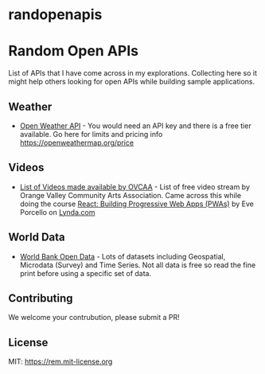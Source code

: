# randopenapis
# Random Open APIs
List of APIs that I have come across in my explorations. Collecting here so it might help others looking for open APIs while building sample applications.

## Weather

* [Open Weather API](https://openweathermap.org/api) - You would need an API key and there is a free tier available.  Go here for limits and pricing info https://openweathermap.org/price

## Videos

* [List of Videos made available by OVCAA](https://orangevalleycaa.org/api/videos) - List of free video stream by Orange Valley Community Arts Association.  Came across this while doing the course [React: Building Progressive Web Apps (PWAs)](https://www.lynda.com/React-js-tutorials/React-Building-Progressive-Web-Apps-PWAs/724804-2.html) by Eve Porcello on [Lynda.com](https://www.lynda.com)


## World Data

* [World Bank Open Data](https://data.worldbank.org/) - Lots of datasets including Geospatial, Microdata (Survey) and Time Series.  Not all data is free so read the fine print before using a specific set of data. 

## Contributing

We welcome your contrubution, please submit a PR!

## License
MIT: https://rem.mit-license.org
